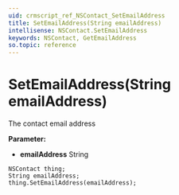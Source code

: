 ```yaml
---
uid: crmscript_ref_NSContact_SetEmailAddress
title: SetEmailAddress(String emailAddress)
intellisense: NSContact.SetEmailAddress
keywords: NSContact, GetEmailAddress
so.topic: reference
---
```


# SetEmailAddress(String emailAddress)

The contact email address

**Parameter:** 
* **emailAddress** String

```crmscript
NSContact thing;
String emailAddress;
thing.SetEmailAddress(emailAddress);
```

